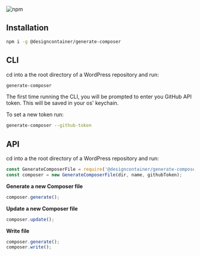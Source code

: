 ![npm](https://img.shields.io/npm/v/@designcontainer/generate-composer)

## Installation

```bash
npm i -g @designcontainer/generate-composer
```

## CLI

cd into a the root directory of a WordPress repository and run:

```bash
generate-composer
```

The first time running the CLI, you will be prompted to enter you GitHub API token. This will be saved in your os' keychain.

To set a new token run:

```bash
generate-composer --github-token
```

## API

cd into a the root directory of a WordPress repository and run:

```javascript
const GenerateComposerFile = require('@designcontainer/generate-composer');
const composer = new GenerateComposerFile(dir, name, githubToken);
```

**Generate a new Composer file**

```javascript
composer.generate();
```

**Update a new Composer file**

```javascript
composer.update();
```

**Write file**

```javascript
composer.generate();
composer.write();
```
